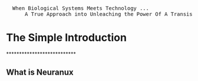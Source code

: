 <pre>
  When Biological Systems Meets Technology ...
      A True Approach into Unleaching the Power Of A Transistor.
</pre>

<h1>The Simple Introduction</h1>
<p>***************************</p>
<h2>What is Neuranux</h2>
